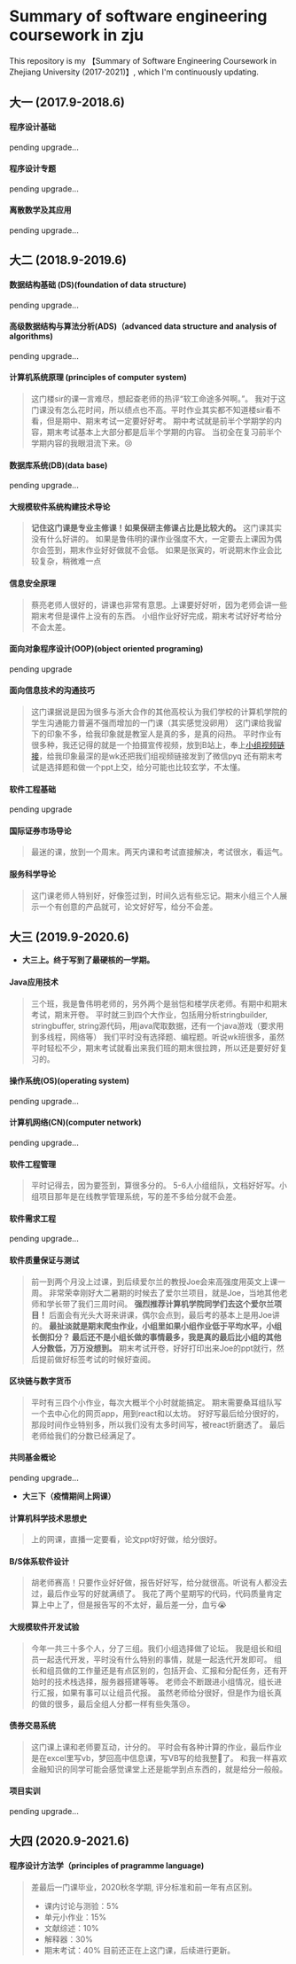 # Summary of software engineering coursework in zju
This repository is my 【Summary of Software Engineering Coursework in Zhejiang University (2017-2021)】, which I'm continuously updating.

## 大一 (2017.9-2018.6)

#### 程序设计基础
pending upgrade...

#### 程序设计专题
pending upgrade...

#### 离散数学及其应用

pending upgrade...

## 大二 (2018.9-2019.6)

#### 数据结构基础 (DS)(foundation of data structure)
pending upgrade...

#### 高级数据结构与算法分析(ADS)（advanced data structure and analysis of algorithms)
pending upgrade...

#### 计算机系统原理 (principles of computer system)
> 这门楼sir的课一言难尽，想起查老师的热评“软工命途多舛啊。”。
> 我对于这门课没有怎么花时间，所以绩点也不高。平时作业其实都不知道楼sir看不看，但是期中、期末考试一定要好好考。
> 期中考试就是前半个学期学的内容，期末考试基本上大部分都是后半个学期的内容。
> 当初全在复习前半个学期内容的我眼泪流下来。😢

#### 数据库系统(DB)(data base)
pending upgrade...

#### 大规模软件系统构建技术导论
> **记住这门课是专业主修课！如果保研主修课占比是比较大的。**
> 这门课其实没有什么好讲的。
> 如果是鲁伟明的课作业强度不大，一定要去上课因为偶尔会签到，期末作业好好做就不会低。
> 如果是张寅的，听说期末作业会比较复杂，稍微难一点

#### 信息安全原理
> 蔡亮老师人很好的，讲课也非常有意思。上课要好好听，因为老师会讲一些期末考但是课件上没有的东西。
> 小组作业好好完成，期末考试好好考给分不会太差。

#### 面向对象程序设计(OOP)(object oriented programing)
pending upgrade

#### 面向信息技术的沟通技巧
> 这门课据说是因为很多与浙大合作的其他高校认为我们学校的计算机学院的学生沟通能力普遍不强而增加的一门课（其实感觉没卵用）
> 这门课给我留下的印象不多，给我印象就是教室人是真的多，是真的闷热。
> 平时作业有很多种，我还记得的就是一个拍摄宣传视频，放到B站上，奉上[小组视频链接](https://www.bilibili.com/video/BV1W4411i7Es)，给我印象最深的是wk还把我们组视频链接发到了微信pyq
> 还有期末考试是选择题和做一个ppt上交，给分可能也比较玄学，不太懂。

#### 软件工程基础
pending upgrade

#### 国际证券市场导论
> 最迷的课，放到一个周末。两天内课和考试直接解决，考试很水，看运气。

#### 服务科学导论
> 这门课老师人特别好，好像签过到，时间久远有些忘记。期末小组三个人展示一个有创意的产品就可，论文好好写，给分不会差。

## 大三 (2019.9-2020.6)

- **大三上。终于写到了最硬核的一学期。**

#### Java应用技术
> 三个班，我是鲁伟明老师的，另外两个是翁恺和楼学庆老师。有期中和期末考试，期末开卷。
> 平时就三到四个大作业，包括用分析stringbuilder, stringbuffer, string源代码，用java爬取数据，还有一个java游戏（要求用到多线程，网络等）
> 我们平时没有选择题、编程题。听说wk班很多，虽然平时轻松不少，期末考试就看出来我们班的期末很拉跨，所以还是要好好复习的。
#### 操作系统(OS)(operating system)
pending upgrade...

#### 计算机网络(CN)(computer network)
pending upgrade...

#### 软件工程管理
> 平时记得去，因为要签到，算很多分的。
> 5-6人小组组队，文档好好写。小组项目那年是在线教学管理系统，写的差不多给分就不会差。

#### 软件需求工程
pending upgrade...

#### 软件质量保证与测试
> 前一到两个月没上过课，到后续爱尔兰的教授Joe会来高强度用英文上课一周。
> 非常荣幸刚好大二暑期的时候去了爱尔兰项目，就是Joe，当地其他老师和学长带了我们三周时间。
> **强烈推荐计算机学院同学们去这个爱尔兰项目！**
> 后面会有光头大哥来讲课，偶尔会点到，最后考的基本上是用Joe讲的。
> **最扯淡就是期末爬虫作业，小组里如果小组作业低于平均水平，小组长倒扣分？
> 最后还不是小组长做的事情最多，我是真的最后比小组的其他人分数低，万万没想到。**
> 期末考试开卷，好好打印出来Joe的ppt就行，然后提前做好标签考试的时候好查阅。

#### 区块链与数字货币
> 平时有三四个小作业，每次大概半个小时就能搞定。
> 期末需要桑耳组队写一个去中心化的网页app，用到react和以太坊。
> 好好写最后给分很好的，那段时间作业特别多，所以我们没有太多时间写，被react折磨透了。
> 最后老师给我们的分数已经满足了。

#### 共同基金概论
pending upgrade...

- **大三下（疫情期间上网课）**

#### 计算机科学技术思想史
> 上的网课，直播一定要看，论文ppt好好做，给分很好。

#### B/S体系软件设计
> 胡老师赛高！只要作业好好做，报告好好写，给分就很高。听说有人都没去过，最后作业写的好就满绩了。
> 我花了两个星期写的代码，代码质量肯定算上中上了，但是报告写的不太好，最后差一分，血亏😭

#### 大规模软件开发试验
> 今年一共三十多个人，分了三组。我们小组选择做了论坛。
> 我是组长和组员一起迭代开发，平时没有什么特别的事情，就是一起迭代开发即可。
> 组长和组员做的工作量还是有点区别的，包括开会、汇报和分配任务，还有开始时的技术栈选择，服务器搭建等等。
> 老师会不断跟进小组情况，组长进行汇报，如果有事可以让组员代报。
> 虽然老师给分很好，但是作为组长真的做的很多，最后全组人分都一样有些失落😢。

#### 债券交易系统
> 这门课上课和老师要互动，计分的。
> 平时会有各种计算的作业，最后作业是在excel里写vb，梦回高中信息课，写VB写的给我整🤮了。
> 和我一样喜欢金融知识的同学可能会感觉课堂上还是能学到点东西的，就是给分一般般。

#### 项目实训
pending upgrade...

## 大四 (2020.9-2021.6)

#### 程序设计方法学（principles of pragramme language)
> 差最后一门课毕业，2020秋冬学期, 评分标准和前一年有点区别。
> - 课内讨论与测验：5%
> - 单元⼩作业：15%
> - ⽂献综述：10%
> - 解释器：30%
> - 期末考试：40%
> 目前还正在上这门课，后续进行更新。
 

